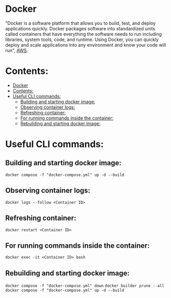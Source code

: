 # Docker

"Docker is a software platform that allows you to build, test, and deploy applications quickly. Docker packages software into standardized units called containers that have everything the software needs to run including libraries, system tools, code, and runtime. Using Docker, you can quickly deploy and scale applications into any environment and know your code will run", [AWS](https://aws.amazon.com/docker/).

# Contents:
- [Docker](#docker)
- [Contents:](#contents)
- [Useful CLI commands:](#useful-cli-commands)
  - [Building and starting docker image:](#building-and-starting-docker-image)
  - [Observing container logs:](#observing-container-logs)
  - [Refreshing container:](#refreshing-container)
  - [For running commands inside the container:](#for-running-commands-inside-the-container)
  - [Rebuilding and starting docker image:](#rebuilding-and-starting-docker-image)

# Useful CLI commands:

## Building and starting docker image:

`docker compose -f "docker-compose.yml" up -d --build`

## Observing container logs:

`docker logs --follow <Container ID>`

## Refreshing container:

`docker restart <Container ID>`

## For running commands inside the container:

`docker exec -it <Container ID> bash`

## Rebuilding and starting docker image:

`docker compose -f "docker-compose.yml" down`
`docker builder prune --all`
`docker compose -f "docker-compose.yml" up -d --build`